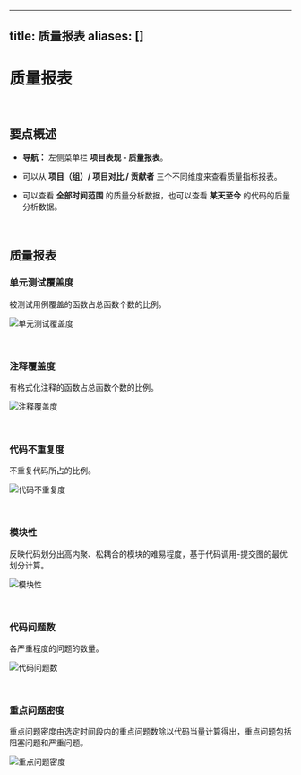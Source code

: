 
---
title: 质量报表
aliases: []
---

# 质量报表

<br />

## 要点概述

-   **导航：** 左侧菜单栏 **项目表现 - 质量报表**。

-   可以从 **项目（组）/ 项目对比 / 贡献者** 三个不同维度来查看质量指标报表。

-   可以查看 **全部时间范围** 的质量分析数据，也可以查看 **某天至今** 的代码的质量分析数据。

<br />

## 质量报表

### 单元测试覆盖度

被测试用例覆盖的函数占总函数个数的比例。

![单元测试覆盖度](https://release-note.oss-cn-hongkong.aliyuncs.com/2022_v2/193_quality_report_01.png)

<br />

### 注释覆盖度

有格式化注释的函数占总函数个数的比例。

![注释覆盖度](https://release-note.oss-cn-hongkong.aliyuncs.com/2022_v2/194_quality_report_02.png)

<br />

### 代码不重复度

不重复代码所占的比例。

![代码不重复度](https://release-note.oss-cn-hongkong.aliyuncs.com/2022_v2/195_quality_report_03.png)

<br />

### 模块性

反映代码划分出高内聚、松耦合的模块的难易程度，基于代码调用-提交图的最优划分计算。

![模块性](https://release-note.oss-cn-hongkong.aliyuncs.com/2022_v2/196_quality_report_04.png)

<br />

### 代码问题数

各严重程度的问题的数量。

![代码问题数](https://release-note.oss-cn-hongkong.aliyuncs.com/2022_v2/197_quality_report_05.png)

<br />

### 重点问题密度

重点问题密度由选定时间段内的重点问题数除以代码当量计算得出，重点问题包括阻塞问题和严重问题。

![重点问题密度](https://release-note.oss-cn-hongkong.aliyuncs.com/2022_v2/198_quality_report_06.png)

<br />

